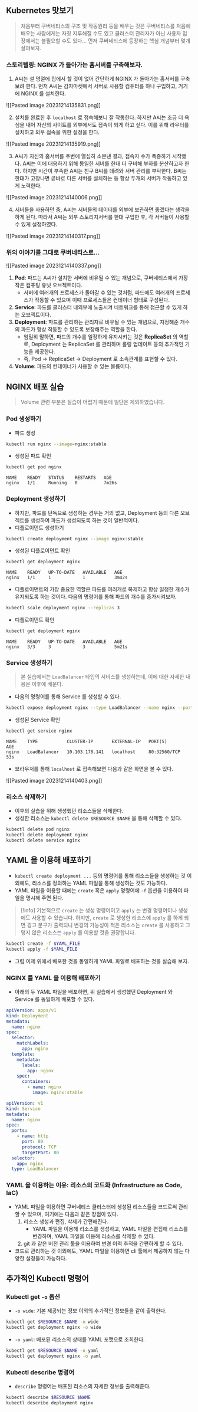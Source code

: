 ## Kubernetes 맛보기

> 처음부터 쿠버네티스의 구조 및 작동원리 등을 배우는 것은 쿠버네티스를 처음에 배우는 사람에게는 자칫 지루해질 수도 있고 클러스터 관리자가 아닌 사용자 입장에서는 불필요할 수도 있다… 먼저 쿠버네티스에 등장하는 핵심 개념부터 몇개 살펴보자.

### 스토리텔링: NGINX 가 돌아가는 홈서버를 구축해보자.

1. A씨는 설 명절에 집에서 할 것이 없어 간단하게 NGINX 가 돌아가는 홈서버를 구축보려 한다. 먼저 A씨는 감자마켓에서 서버로 사용할 컴퓨터를 하나 구입하고, 거기에 NGINX 를 설치한다.

![[Pasted image 20231214135831.png]]

2. 설치를 완료한 후 `localhost` 로 접속해보니 잘 작동한다. 하지만 A씨는 조금 더 욕심을 내어 자신의 사이트를 외부에서도 접속이 되게 하고 싶다. 이를 위해 라우터를 설치하고 외부 접속을 위한 설정을 한다.

![[Pasted image 20231214135919.png]]

3. A씨가 자신의 홈서버를 주변에 열심히 소문낸 결과, 접속자 수가 폭증하기 시작했다. A씨는 이에 대응하기 위해 동일한 서버를 한대 더 구비해 부하를 분산하고자 한다. 하지만 시간이 부족한 A씨는 친구 B씨를 데려와 서버 관리를 부탁한다. B씨는 한대가 고장나면 곧바로 다른 서버를 설치하는 등 항상 두개의 서버가 작동하고 있게 노력한다.

![[Pasted image 20231214140006.png]]

4. 서버들을 사용하던 중, A씨는 서버들의 데이터를 외부에 보관하면 좋겠다는 생각을 하게 된다. 따라서 A씨는 외부 스토리지서버를 한대 구입한 후, 각 서버들이 사용할 수 있게 설정하였다.

![[Pasted image 20231214140317.png]]

### 위의 이야기를 그대로 쿠버네티스로…

![[Pasted image 20231214140337.png]]

1. **Pod**: 파드는 A씨가 설치한 서버에 비유될 수 있는 개념으로, 쿠버네티스에서 가장 작은 컴퓨팅 유닛 오브젝트이다.
	- 서버에 여러개의 프로세스가 돌아갈 수 있는 것처럼, 파드에도 여러개의 프로세스가 작동할 수 있으며 이때 프로세스들은 컨테이너 형태로 구성된다.
2. **Service**: 파드를 클러스터 내외부에 노출시켜 네트워크를 통해 접근할 수 있게 하는 오브젝트이다.
3. **Deployment**: 파드를 관리하는 관리자로 비유될 수 있는 개념으로, 지정해준 개수의 파드가 항상 작동할 수 있도록 보장해주는 역할을 한다.
	- 엄밀히 말하면, 파드의 개수를 일정하게 유지시키는 것은 **ReplicaSet** 의 역할로, Deployment 는 ReplicaSet 를 관리하며 롤링 업데이트 등의 추가적인 기능을 제공한다.
	- 즉, Pod -> ReplicaSet -> Deployment 로 소속관계를 표현할 수 있다.
1. **Volume**: 파드의 컨테이너가 사용할 수 있는 볼륨이다.

## NGINX 배포 실습

> Volume 관련 부분은 실습이 어렵기 때문에 일단은 제외하였습니다.

### Pod 생성하기

- 파드 생성

```bash
kubectl run nginx --image=nginx:stable
```
 
- 생성된 파드 확인

```bash
kubectl get pod nginx
```

```
NAME    READY   STATUS    RESTARTS   AGE
nginx   1/1     Running   0          7m26s
```

### Deployment 생성하기

- 하지만, 파드를 단독으로 생성하는 경우는 거의 없고, Deployment 등의 다른 오브젝트를 생성하여 파드가 생성되도록 하는 것이 일반적이다.
- 디플로이먼트 생성하기

```bash
kubectl create deployment nginx --image nginx:stable
```

- 생성된 디플로이먼트 확인

```bash
kubectl get deployment nginx
```

```
NAME    READY   UP-TO-DATE   AVAILABLE   AGE
nginx   1/1     1            1           3m42s
```
 
- 디플로이먼트의 가장 중요한 역할은 파드를 여러개로 복제하고 항상 일정한 개수가 유지되도록 하는 것이다. 다음의 명령어를 통해 파드의 개수를 증가시켜보자.

```bash
kubectl scale deployment nginx --replicas 3
```

- 디플로이먼트 확인

```bash
kubectl get deployment nginx
```

```
NAME    READY   UP-TO-DATE   AVAILABLE   AGE
nginx   3/3     3            3           5m21s
```

### Service 생성하기

> 본 실습에서는 `LoadBalancer` 타입의 서비스를 생성하는데, 이에 대한 자세한 내용은 이후에 배운다.

- 다음의 명령어를 통해 Service 를 생성할 수 있다.

```bash
kubectl expose deployment nginx --type LoadBalancer --name nginx --port 80
```

- 생성된 Service 확인

```bash
kubectl get service nginx
```

```    
NAME    TYPE           CLUSTER-IP       EXTERNAL-IP   PORT(S)        AGE
nginx   LoadBalancer   10.103.178.141   localhost     80:32560/TCP   53s
```

- 브라우저를 통해 `localhost` 로 접속해보면 다음과 같은 화면을 볼 수 있다.

![[Pasted image 20231214140403.png]]

### 리소스 삭제하기

- 이후의 실습을 위해 생성했던 리소스들을 삭제한다.
- 생성한 리소스는 `kubectl delete $RESOURCE $NAME` 을 통해 삭제할 수 있다.
 
```bash
kubectl delete pod nginx
kubectl delete deployment nginx
kubectl delete service nginx
```

## YAML 을 이용해 배포하기

- `kubectl create deployment ...` 등의 명령어를 통해 리소스들을 생성하는 것 이외에도, 리소스를 정의하는 YAML 파일을 통해 생성하는 것도 가능하다.
- YAML 파일을 이용할 때에는 `create` 혹은 `apply` 명령어에 `-f` 옵션을 이용하여 파일을 명시해 주면 된다.

> [!info] 기본적으로 `create` 는 생성 명령어이고 `apply` 는 변경 명령어이나 생성에도 사용할 수 있습니다. 하지만, `create` 로 생성한 리소스에 `apply` 를 하게 되면 경고 문구가 출력되니 변경의 가능성이 적은 리소스는 `create` 를 사용하고 그렇지 않은 리소스는 `apply` 를 이용할 것을 권장합니다.

```bash
kubectl create -f $YAML_FILE
kubectl apply -f $YAML_FILE
```

- 그럼 이제 위에서 배포한 것을 동일하게 YAML 파일로 배포하는 것을 실습해 보자.

### NGINX 를 YAML 을 이용해 배포하기

- 아래의 두 YAML 파일을 배포하면, 위 실습에서 생성했던 Deployment 와 Service 를 동일하게 배포할 수 있다.

```yaml
apiVersion: apps/v1
kind: Deployment
metadata:
  name: nginx
spec:
  selector:
    matchLabels:
      app: nginx
  template:
    metadata:
      labels:
        app: nginx
    spec:
      containers:
        - name: nginx
          image: nginx:stable
```

```yaml
apiVersion: v1
kind: Service
metadata:
  name: nginx
spec:
  ports:
    - name: http
      port: 80
      protocol: TCP
      targetPort: 80
  selector:
    app: nginx
  type: LoadBalancer
```

### YAML 을 이용하는 이유: 리소스의 코드화 (Infrastructure as Code, IaC)

- YAML 파일을 이용하면 쿠버네티스 클러스터에 생성된 리소스들을 코드로써 관리할 수 있으며, 여기에는 다음과 같은 장점이 있다.
	1. 리소스 생성과 편집, 삭제가 간편해진다.
		- YAML 파일을 이용해 리소스를 생성하고, YAML 파일을 편집해 리소스를 변경하며, YAML 파일을 이용해 리소스를 삭제할 수 있다.
	2. git 과 같은 버전 관리 툴을 이용하여 변경 이력 추적을 간편하게 할 수 있다.
- 코드로 관리하는 것 이외에도, YAML 파일을 이용하면 cli 툴에서 제공하지 않는 다양한 설정들이 가능하다.

## 추가적인 Kubectl 명령어

### Kubectl get `-o` 옵션

- `-o wide`: 기본 제공되는 정보 이외의 추가적인 정보들을 같이 출력한다.

```bash
kubectl get $RESOURCE $NAME -o wide
kubectl get deployment nginx -o wide
```

- `-o yaml`: 배포된 리소스의 상태를 YAML 포맷으로 조회한다.

```bash
kubectl get $RESOURCE $NAME -o yaml
kubectl get deployment nginx -o yaml
```

### Kubectl describe 명령어

- `describe` 명령어는 배포된 리소스의 자세한 정보를 출력해준다.

```bash
kubectl describe $RESOURCE $NAME
kubectl describe deployment nginx
```